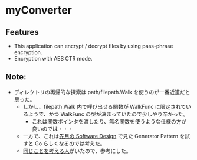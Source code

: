 # myConverter

## Features
- This application can encrypt / decrypt files by using pass-phrase encryption.  
- Encryption with AES CTR mode.

## Note:
- ディレクトリの再帰的な探索は path/filepath.Walk を使うのが一番近道だと思った。  
    - しかし、filepath.Walk 内で呼び出せる関数が WalkFunc に限定されているようで、かつ WalkFunc の型が決まっていたので少しやり辛かった。
        - これは関数ポインタを渡したり、無名関数を使うような仕様の方が良いのでは・・・
    - 一方で、これは[先月の Software Design](https://gihyo.jp/magazine/SD/archive/2019/201905) で見た Generator Pattern を試すと Go らしくなるのでは考えた。
    - [同じことを考える人](https://gist.github.com/sethamclean/9475737)がいたので、参考にした。
